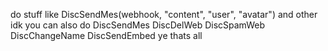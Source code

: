 do stuff like
DiscSendMes(webhook, "content", "user", "avatar")
and other idk
you can also do
DiscSendMes
DiscDelWeb
DiscSpamWeb
DiscChangeName
DiscSendEmbed
ye thats all